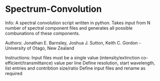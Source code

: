 # Spectrum-Convolution

Info:
A spectral convolution script written in python. Takes input from N number of spectral component files and generates all possible combunations of these components.

Authors:
Jonathan E. Barnsley, Joshua J. Sutton, Keith C. Gordon - University of Otago, New Zealand

Instructions:
Input files must be a single value (intensity/extinction co-efficient/transmittance) value per line
Define resolution, start wavelength, list entries and contribtion size/ratio
Define input files and rename as required
